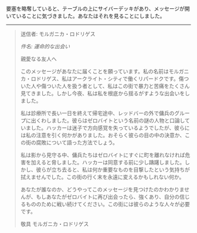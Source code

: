 要塞を略奪していると、テーブルの上にサイバーデッキがあり、メッセージが開いていることに気づきました。あなたはそれを見ることにしました。

---

> 送信者: モルガニカ・ロドリゲス
>
> _件名: 運命的な出会い_
>
> 親愛なる友人へ
>
> このメッセージがあなたに届くことを願っています。私の名前はモルガニカ・ロドリゲス、私はアークライト・シティで働くリパードクです。傷ついた人や傷ついた人を扱う者として、私はこの街で暴力と苦痛をたくさん見てきました。しかし今夜、私は私を根底から揺るがすような出会いをしました。
>
> 私は診療所で長い一日を終えて帰宅途中、レッドバーの外で傭兵のグループに出くわしました。彼らはゼロバイトという名前の謎の人物と口論していました。ハッカーは迷子で方向感覚を失っているようでしたが、彼らには私の注意を引く何かがありました。おそらく彼らの目の中の決意か、この街の腐敗について語った方法でしょう。
>
> 私は影から見守る中、傭兵たちはゼロバイトにすぐに町を離れなければ危害を加えると脅しました。ハッカーは同意する前に少し躊躇しました。しかし、彼らが立ち去ると、私は何か重要なものを目撃したという気持ちが拭えませんでした。この街の行く末を永遠に変えるかもしれない何か。
>
> あなたが誰なのか、どうやってこのメッセージを見つけたのかわかりませんが、もしあなたがゼロバイトに再び出会ったら、強くあり、自分の信じるもののために戦い続けてください。この街には彼らのような人々が必要です。
>
> 敬具
> モルガニカ・ロドリゲス
